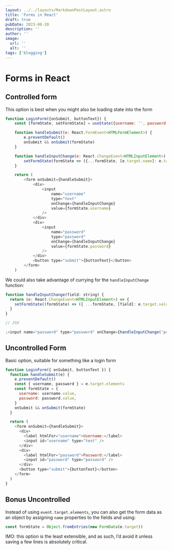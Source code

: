 ```yaml
---
layout: ../../layouts/MarkdownPostLayout.astro
title: 'Forms in React'
draft: true
pubDate: 2023-08-20
description: ''
author: ''
image:
  url: ''
  alt: ''
tags: ['blogging']
---
```


# Forms in React

## Controlled form

This option is best when you might also be loading state into the form

```javascript
function LoginForm({onSubmit, buttonText}) {
    const [formState, setFormState] = useState({username: '', password: ''})

    function handleSubmit(e: React.FormEvent<HTMLFormElement>) {
        e.preventDefault()
        onSubmit && onSubmit(formState)
    }

    function handleInputChange(e: React.ChangeEvent<HTMLInputElement>) {
        setFormState(formState => ({...formState, [e.target.name]: e.target.value}))
    }

    return (
        <form onSubmit={handleSubmit}>
            <div>
                <input
                    name="username"
                    type="text"
                    onChange={handleInputChange}
                    value={formState.username}
                />
            </div>
            <div>
                <input
                    name="password"
                    type="password"
                    onChange={handleInputChange}
                    value={formState.password}
                />
            </div>
            <button type="submit">{buttonText}</button>
        </form>
    )
```

We could also take advantage of currying for the `handleInputChange` function:

```javascript
function handleInputChange(field: string) {
  return (e: React.ChangeEvent<HTMLInputElement>) => {
    setFormState((formState) => ({ ...formState, [field]: e.target.value }))
  }
}

// JSX

;<input name="password" type="password" onChange={handleInputChange('password')} value={formState.password} />
```

## Uncontrolled Form

Basic option, suitable for something like a login form

```javascript
function LoginForm({ onSubmit, buttonText }) {
  function handleSubmit(e) {
    e.preventDefault()
    const { username, password } = e.target.elements
    const formState = {
      username: username.value,
      password: password.value,
    }
    onSubmit && onSubmit(formState)
  }

  return (
    <form onSubmit={handleSubmit}>
      <div>
        <label htmlFor="username">Username:</label>
        <input id="username" type="text" />
      </div>
      <div>
        <label htmlFor="password">Password:</label>
        <input id="password" type="password" />
      </div>
      <button type="submit">{buttonText}</button>
    </form>
  )
}
```

## Bonus Uncontrolled

Instead of using `event.target.elements`, you can also get the form data as an object by assigning `name` properties to the fields and using:

```javascript
const formState = Object.fromEntries(new FormData(e.target))
```

IMO: this option is the least extensible, and as such, I’d avoid it unless saving a few lines is absolutely critical.

